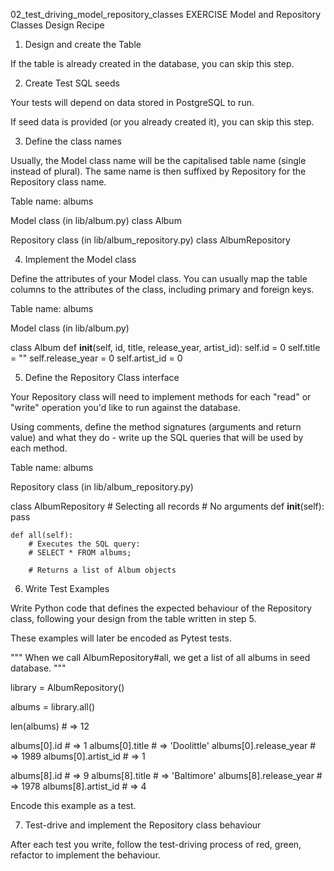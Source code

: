 02_test_driving_model_repository_classes EXERCISE
Model and Repository Classes Design Recipe

1. Design and create the Table

If the table is already created in the database, you can skip this step.

2. Create Test SQL seeds

Your tests will depend on data stored in PostgreSQL to run.

If seed data is provided (or you already created it), you can skip this step.

3. Define the class names

Usually, the Model class name will be the capitalised table name (single instead of plural). The same name is then suffixed by Repository for the Repository class name.

Table name: albums

Model class (in lib/album.py)
class Album

Repository class (in lib/album_repository.py)
class AlbumRepository

4. Implement the Model class

Define the attributes of your Model class. You can usually map the table columns to the attributes of the class, including primary and foreign keys.

Table name: albums
 
Model class
(in lib/album.py)

class Album
    def __init__(self, id, title, release_year, artist_id):
        self.id = 0
        self.title = ""
        self.release_year = 0
        self.artist_id = 0

5. Define the Repository Class interface

Your Repository class will need to implement methods for each "read" or "write" operation you'd like to run against the database.

Using comments, define the method signatures (arguments and return value) and what they do - write up the SQL queries that will be used by each method.

Table name: albums

Repository class
(in lib/album_repository.py)

class AlbumRepository
    # Selecting all records
    # No arguments 
    def __init__(self):
        pass

    def all(self):
        # Executes the SQL query:
        # SELECT * FROM albums;

        # Returns a list of Album objects

6. Write Test Examples

Write Python code that defines the expected behaviour of the Repository class, following your design from the table written in step 5.

These examples will later be encoded as Pytest tests.

"""
When we call AlbumRepository#all,
we get a list of all albums in seed database.
"""

library = AlbumRepository()

albums = library.all()

len(albums) # => 12

albums[0].id # => 1
albums[0].title # => 'Doolittle'
albums[0].release_year # => 1989
albums[0].artist_id # => 1

albums[8].id # => 9
albums[8].title # => 'Baltimore'
albums[8].release_year # => 1978
albums[8].artist_id # => 4

Encode this example as a test.

7. Test-drive and implement the Repository class behaviour

After each test you write, follow the test-driving process of red, green, refactor to implement the behaviour.